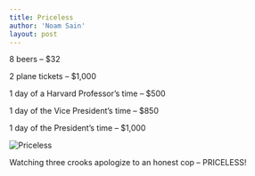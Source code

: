 ```yaml
---
title: Priceless
author: 'Noam Sain'
layout: post
---
```


8 beers – \$32

2 plane tickets – \$1,000

1 day of a Harvard Professor’s time – \$500

1 day of the Vice President’s time – \$850

1 day of the President’s time – \$1,000

![Priceless](https://1.bp.blogspot.com/_8aN4krk1nsk/SphHyLvCfJI/AAAAAAAAAQM/xx-JtbLmEV0/s1024/priceless.jpg "Priceless")

Watching three crooks apologize to an honest cop – PRICELESS!

